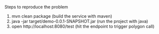 Steps to reproduce the problem
1. mvn clean package (build the service with maven)
2. java -jar target/demo-0.0.1-SNAPSHOT.jar (run the project with java)
3. open http://localhost:8080/test (hit the endpoint to trigger polygon call)
